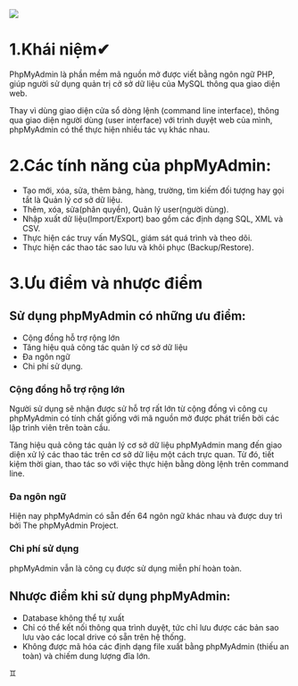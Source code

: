 <img src="https://wiki.tino.org/wp-content/uploads/2019/01/pma-logo-1024x512.jpg">

# 1.Khái niệm✔
PhpMyAdmin là phần mềm mã nguồn mở được viết bằng ngôn ngữ PHP, giúp người sử dụng quản trị cở sở dữ liệu của MySQL thông qua giao diện web.

Thay vì dùng giao diện cửa sổ dòng lệnh (command line interface), thông qua giao diện người dùng (user interface) với trình duyệt web của mình, phpMyAdmin có thể thực hiện nhiều tác vụ khác nhau. 

# 2.Các tính năng của phpMyAdmin:
+ Tạo mới, xóa, sửa, thêm bảng, hàng, trường, tìm kiếm đối tượng hay gọi tắt là Quản lý cơ sở dữ liệu.
+ Thêm, xóa, sửa(phân quyền), Quản lý user(người dùng). 
+ Nhập xuất dữ liệu(Import/Export) bao gồm các định dạng SQL, XML và CSV.
+ Thực hiện các truy vấn MySQL, giám sát quá trình và theo dõi.
+ Thực hiện các thao tác sao lưu và khôi phục (Backup/Restore). 

# 3.Ưu điểm và nhược điểm
## Sử dụng phpMyAdmin có những ưu điểm:
+ Cộng đồng hỗ trợ rộng lớn
+ Tăng hiệu quả công tác quản lý cơ sở dữ liệu
+ Đa ngôn ngữ
+ Chi phí sử dụng. 

### Cộng đồng hỗ trợ rộng lớn
Người sử dụng sẽ nhận được sử hỗ trợ rất lớn từ cộng đồng vì công cụ phpMyAdmin có tính chất giống với mã nguồn mở được phát triển bởi các lập trình viên trên toàn cầu. 

Tăng hiệu quả công tác quản lý cơ sở dữ liệu
phpMyAdmin mang đến giao diện xử lý các thao tác trên cơ sở dữ liệu một cách trực quan. Từ đó, tiết kiệm thời gian, thao tác so với việc thực hiện bằng dòng lệnh trên command line.

### Đa ngôn ngữ
Hiện nay phpMyAdmin có sẵn đến 64 ngôn ngữ khác nhau và được duy trì bởi The phpMyAdmin Project. 

### Chi phí sử dụng
phpMyAdmin vẫn là công cụ được sử dụng miễn phí hoàn toàn.

## Nhược điểm khi sử dụng phpMyAdmin:
+ Database không thể tự xuất
+ Chỉ có thể kết nối thông qua trình duyệt, tức chỉ lưu được các bản sao lưu vào các local drive có sẵn trên hệ thống.
+ Không được mã hóa các định dạng file xuất bằng phpMyAdmin (thiếu an toàn) và chiếm dung lượng đĩa lớn.


♊

